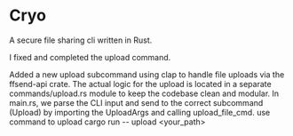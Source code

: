# Cryo
A secure file sharing cli written in Rust.


I fixed and completed the upload command.

Added a new upload subcommand using clap to handle file uploads via the ffsend-api crate.
The actual logic for the upload is located in a separate commands/upload.rs module to keep the codebase clean and modular.
In main.rs, we parse the CLI input and send to the correct subcommand (Upload) by importing the UploadArgs and calling upload_file_cmd.
use command to upload
cargo run -- upload <your_path>